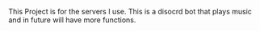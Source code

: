 This Project is for the servers I use. This is a disocrd bot that plays music and in future will have more functions.
